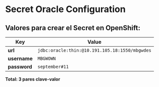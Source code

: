# Secret Oracle Configuration

## Valores para crear el Secret en OpenShift:

| Key | Value |
|-----|-------|
| **url** | `jdbc:oracle:thin:@10.191.105.18:1550/mbgwdes` |
| **username** | `MBGWOWN` |
| **password** | `september#11` |

**Total: 3 pares clave-valor**

